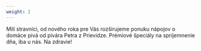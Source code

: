 ```yaml
---
weight: 2
---
```

Milí stravníci, od nového roka pre Vás rozširujeme ponuku nápojov o domáce pivá od pivára Petra z Prievidze. Prémiové špeciály na spríjemnenie dňa, iba u nás. Na zdravie!